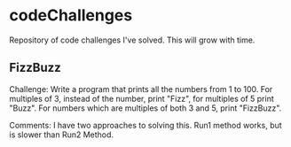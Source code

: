 # codeChallenges
Repository of code challenges I've solved. This will grow with time. 


## FizzBuzz 
Challenge: Write a program that prints all the numbers from 1 to 100. For multiples of 3, instead of the number, print "Fizz", for multiples of 5 print "Buzz". For numbers which are multiples of both 3 and 5, print "FizzBuzz".

Comments: I have two approaches to solving this. Run1 method works, but is slower than Run2 Method.


